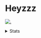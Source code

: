 # Heyzzz  

[![.](https://skillicons.dev/icons?i=js,java)](https://skillicons.dev)  

<details>
<summary>Stats</summary
<!--START_SECTION:waka-->

```txt
JavaScript   9 hrs 30 mins   ██████████████░░░░░░░░░░░   56.64 %
TypeScript   5 hrs 17 mins   ████████░░░░░░░░░░░░░░░░░   31.50 %
JSON         56 mins         █▒░░░░░░░░░░░░░░░░░░░░░░░   05.63 %
CSS          43 mins         █░░░░░░░░░░░░░░░░░░░░░░░░   04.35 %
Other        13 mins         ▒░░░░░░░░░░░░░░░░░░░░░░░░   01.38 %
```

<!--END_SECTION:waka-->
</details>
